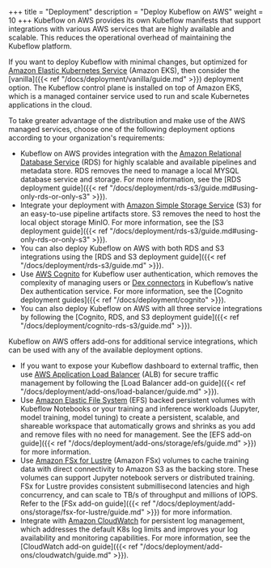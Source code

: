 +++
title = "Deployment"
description = "Deploy Kubeflow on AWS"
weight = 10
+++
Kubeflow on AWS provides its own Kubeflow manifests that support integrations with various AWS services that are highly available and scalable. This reduces the operational overhead of maintaining the Kubeflow platform.

If you want to deploy Kubeflow with minimal changes, but optimized for [Amazon Elastic Kubernetes Service](https://aws.amazon.com/eks/) (Amazon EKS), then consider the [vanilla]({{< ref "/docs/deployment/vanilla/guide.md" >}}) deployment option. The Kubeflow control plane is installed on top of Amazon EKS, which is a managed container service used to run and scale Kubernetes applications in the cloud.

To take greater advantage of the distribution and make use of the AWS managed services, choose one of the following deployment options according to your organization's requirements:
- Kubeflow on AWS provides integration with the [Amazon Relational Database Service](https://aws.amazon.com/rds/) (RDS) for highly scalable and available pipelines and metadata store. RDS removes the need to manage a local MYSQL database service and storage. For more information, see the [RDS deployment guide]({{< ref "/docs/deployment/rds-s3/guide.md#using-only-rds-or-only-s3" >}}).
- Integrate your deployment with [Amazon Simple Storage Service](https://aws.amazon.com/s3/) (S3) for an easy-to-use pipeline artifacts store. S3 removes the need to host the local object storage MinIO. For more information, see the [S3 deployment guide]({{< ref "/docs/deployment/rds-s3/guide.md#using-only-rds-or-only-s3" >}}).
- You can also deploy Kubeflow on AWS with both RDS and S3 integrations using the [RDS and S3 deployment guide]({{< ref "/docs/deployment/rds-s3/guide.md" >}}).
- Use [AWS Cognito](https://aws.amazon.com/cognito/) for Kubeflow user authentication, which removes the complexity of managing users or [Dex connectors](https://dexidp.io/docs/connectors/) in Kubeflow’s native Dex authentication service. For more information, see the [Cognito deployment guides]({{< ref "/docs/deployment/cognito" >}}).
- You can also deploy Kubeflow on AWS with all three service integrations by following the [Cognito, RDS, and S3 deployment guide]({{< ref "/docs/deployment/cognito-rds-s3/guide.md" >}}).

Kubeflow on AWS offers add-ons for additional service integrations, which can be used with any of the available deployment options.
- If you want to expose your Kubeflow dashboard to external traffic, then use [AWS Application Load Balancer](https://aws.amazon.com/elasticloadbalancing/application-load-balancer/) (ALB) for secure traffic management by following the [Load Balancer add-on guide]({{< ref "/docs/deployment/add-ons/load-balancer/guide.md" >}}).
- Use [Amazon Elastic File System](https://aws.amazon.com/efs/) (EFS) backed persistent volumes with Kubeflow Notebooks or your training and inference workloads (Jupyter, model training, model tuning) to create a persistent, scalable, and shareable workspace that automatically grows and shrinks as you add and remove files with no need for management. See the [EFS add-on guide]({{< ref "/docs/deployment/add-ons/storage/efs/guide.md" >}}) for more information.
- Use [Amazon FSx for Lustre](https://aws.amazon.com/fsx/lustre/) (Amazon FSx) volumes to cache training data with direct connectivity to Amazon S3 as the backing store. These volumes can support Jupyter notebook servers or distributed training. FSx for Lustre provides consistent submillisecond latencies and high concurrency, and can scale to TB/s of throughput and millions of IOPS. Refer to the [FSx add-on guide]({{< ref "/docs/deployment/add-ons/storage/fsx-for-lustre/guide.md" >}}) for more information.
- Integrate with [Amazon CloudWatch](https://aws.amazon.com/cloudwatch/) for persistent log management, which addresses the default K8s log limits and improves your log availability and monitoring capabilities. For more information, see the [CloudWatch add-on guide]({{< ref "/docs/deployment/add-ons/cloudwatch/guide.md" >}}).
